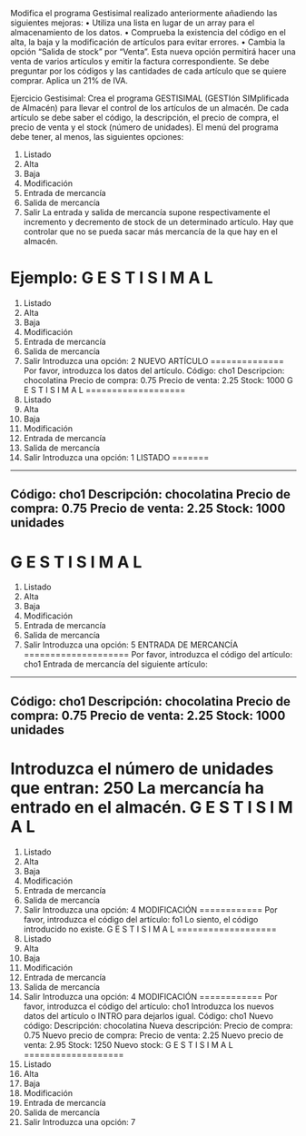 Modifica el programa Gestisimal realizado anteriormente añadiendo las siguientes mejoras:
• Utiliza una lista en lugar de un array para el almacenamiento de los datos.
• Comprueba la existencia del código en el alta, la baja y la modificación de artículos para evitar errores.
• Cambia la opción “Salida de stock” por “Venta”. Esta nueva opción permitirá hacer una venta de varios artículos y emitir la factura correspondiente. Se debe preguntar por los códigos y las cantidades
de cada artículo que se quiere comprar. Aplica un 21% de IVA.

Ejercicio Gestisimal:
Crea el programa GESTISIMAL (GESTIón SIMplificada de Almacén) para llevar el control de los artículos de un almacén. De cada artículo se debe saber el código, la descripción, el precio de compra, el precio de venta y el stock (número de unidades). El menú del programa debe tener, al menos, las siguientes opciones:
1. Listado
2. Alta
3. Baja
4. Modificación
5. Entrada de mercancía
6. Salida de mercancía
7. Salir
La entrada y salida de mercancía supone respectivamente el incremento y decremento de stock de un determinado artículo. Hay que controlar que no se pueda sacar más mercancía de la que hay en el almacén.

Ejemplo:
G E S T I S I M A L
===================
1. Listado
2. Alta
3. Baja
4. Modificación
5. Entrada de mercancía
6. Salida de mercancía
7. Salir
Introduzca una opción: 2
NUEVO ARTÍCULO
==============
Por favor, introduzca los datos del artículo.
Código: cho1
Descripcion: chocolatina
Precio de compra: 0.75
Precio de venta: 2.25
Stock: 1000
G E S T I S I M A L
===================
1. Listado
2. Alta
3. Baja
4. Modificación
5. Entrada de mercancía
6. Salida de mercancía
7. Salir
Introduzca una opción: 1
LISTADO
=======
------------------------------------------
Código: cho1
Descripción: chocolatina
Precio de compra: 0.75
Precio de venta: 2.25
Stock: 1000 unidades
------------------------------------------
G E S T I S I M A L
===================
1. Listado
2. Alta
3. Baja
4. Modificación
5. Entrada de mercancía
6. Salida de mercancía
7. Salir
Introduzca una opción: 5
ENTRADA DE MERCANCÍA
====================
Por favor, introduzca el código del artículo: cho1
Entrada de mercancía del siguiente artículo:
------------------------------------------
Código: cho1
Descripción: chocolatina
Precio de compra: 0.75
Precio de venta: 2.25
Stock: 1000 unidades
------------------------------------------
Introduzca el número de unidades que entran: 250
La mercancía ha entrado en el almacén.
G E S T I S I M A L
===================
1. Listado
2. Alta
3. Baja
4. Modificación
5. Entrada de mercancía
6. Salida de mercancía
7. Salir
Introduzca una opción: 4
MODIFICACIÓN
============
Por favor, introduzca el código del artículo: fo1
Lo siento, el código introducido no existe.
G E S T I S I M A L
===================
1. Listado
2. Alta
3. Baja
4. Modificación
5. Entrada de mercancía
6. Salida de mercancía
7. Salir
Introduzca una opción: 4
MODIFICACIÓN
============
Por favor, introduzca el código del artículo: cho1
Introduzca los nuevos datos del artículo o INTRO para dejarlos igual.
Código: cho1
Nuevo código:
Descripción: chocolatina
Nueva descripción:
Precio de compra: 0.75
Nuevo precio de compra:
Precio de venta: 2.25
Nuevo precio de venta: 2.95
Stock: 1250
Nuevo stock:
G E S T I S I M A L
===================
1. Listado
2. Alta
3. Baja
4. Modificación
5. Entrada de mercancía
6. Salida de mercancía
7. Salir
Introduzca una opción: 7